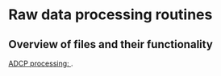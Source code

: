 # Raw data processing routines

## Overview of files and their functionality

[ADCP processing: ](signature_preprocess.py).

